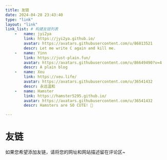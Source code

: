 ```yaml
---
title: 友链
date: 2024-04-28 23:43:40
type: "link"
layout: "link"
link_list: # 构建友链列表
    -   name: jyi2ya
        link: https://jyi2ya.github.io/
        avatar: https://avatars.githubusercontent.com/u/86813521
        descr: Let me write C again and kill me.
    -   name: Yinn
        link: https://just-plain.fun/
        avatar: https://avatars.githubusercontent.com/u/86649490?v=4
        descr: A plain blog
    -   name: Xeu
        link: https://xeu.life/
        avatar: https://avatars.githubusercontent.com/u/36541432
        descr: 永远温和
    -   name: Hamster
        link: https://hamster5295.github.io/
        avatar: https://avatars.githubusercontent.com/u/36541432
        descr: Hamsters are SO CUTE! 🐹

---
```

# 友链
如果您希望添加友链，请将您的网址和网站描述留在评论区~